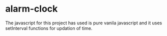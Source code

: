 ﻿# alarm-clock
The javascript for this project has used is pure vanila javascript and it uses setInterval functions for updation of time.
